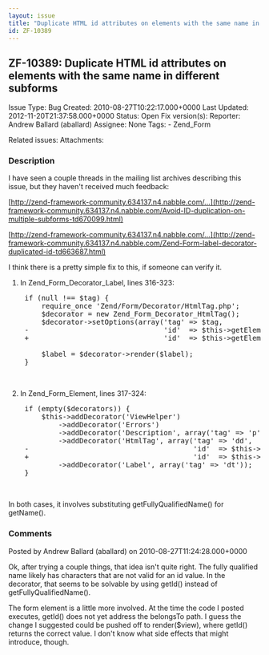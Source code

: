 ```yaml
---
layout: issue
title: "Duplicate HTML id attributes on elements with the same name in different subforms"
id: ZF-10389
---
```


ZF-10389: Duplicate HTML id attributes on elements with the same name in different subforms
-------------------------------------------------------------------------------------------

 Issue Type: Bug Created: 2010-08-27T10:22:17.000+0000 Last Updated: 2012-11-20T21:37:58.000+0000 Status: Open Fix version(s): 
 Reporter:  Andrew Ballard (aballard)  Assignee:  None  Tags: - Zend\_Form
 
 Related issues: 
 Attachments: 
### Description

I have seen a couple threads in the mailing list archives describing this issue, but they haven't received much feedback:

[http://zend-framework-community.634137.n4.nabble.com/…](http://zend-framework-community.634137.n4.nabble.com/Avoid-ID-duplication-on-multiple-subforms-td670099.html)

[http://zend-framework-community.634137.n4.nabble.com/…](http://zend-framework-community.634137.n4.nabble.com/Zend-Form-label-decorator-duplicated-id-td663687.html)

I think there is a pretty simple fix to this, if someone can verify it.

1) In Zend\_Form\_Decorator\_Label, lines 316-323:

 
    <pre class="highlight">
    if (null !== $tag) {
        require_once 'Zend/Form/Decorator/HtmlTag.php';
        $decorator = new Zend_Form_Decorator_HtmlTag();
        $decorator->setOptions(array('tag' => $tag,
    -                                'id'  => $this->getElement()->getName() . '-label'));
    +                                'id'  => $this->getElement()->getFullyQualifiedName() . '-label'));
    
        $label = $decorator->render($label);
    }


2) In Zend\_Form\_Element, lines 317-324:

 
    <pre class="highlight">
    if (empty($decorators)) {
        $this->addDecorator('ViewHelper')
            ->addDecorator('Errors')
            ->addDecorator('Description', array('tag' => 'p', 'class' => 'description'))
            ->addDecorator('HtmlTag', array('tag' => 'dd',
    -                                       'id'  => $this->getName() . '-element'))
    +                                       'id'  => $this->getFullyQualifiedName() . '-element'))
            ->addDecorator('Label', array('tag' => 'dt'));
    }


In both cases, it involves substituting getFullyQualifiedName() for getName().

 

 

### Comments

Posted by Andrew Ballard (aballard) on 2010-08-27T11:24:28.000+0000

Ok, after trying a couple things, that idea isn't quite right. The fully qualified name likely has characters that are not valid for an id value. In the decorator, that seems to be solvable by using getId() instead of getFullyQualifiedName().

The form element is a little more involved. At the time the code I posted executes, getId() does not yet address the belongsTo path. I guess the change I suggested could be pushed off to render($view), where getId() returns the correct value. I don't know what side effects that might introduce, though.

 

 